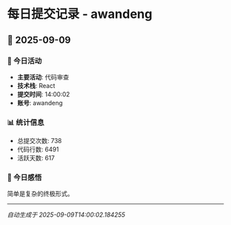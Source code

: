 # 每日提交记录 - awandeng

## 📅 2025-09-09

### 🎯 今日活动
- **主要活动**: 代码审查
- **技术栈**: React
- **提交时间**: 14:00:02
- **账号**: awandeng

### 📊 统计信息
- 总提交次数: 738
- 代码行数: 6491
- 活跃天数: 617

### 💭 今日感悟
简单是复杂的终极形式。

---
*自动生成于 2025-09-09T14:00:02.184255*
